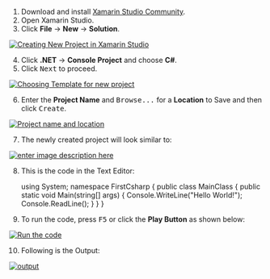  1. Download and install [Xamarin Studio Community][1].
 2. Open Xamarin Studio.
 3. Click **File** → **New** → **Solution**.

[![Creating New Project in Xamarin Studio][2]][2]

 4. Click **.NET** → **Console Project** and choose **C#**.
 5. Click <kbd>Next</kbd> to proceed.

[![Choosing Template for new project][3]][3]

 6. Enter the **Project Name** and <kbd>Browse...</kbd> for a **Location** to Save and then click <kbd>Create</kbd>.

[![Project name and location][4]][4]

 7. The newly created project will look similar to:

[![enter image description here][5]][5]

 8. This is the code in the Text Editor:


    using System;
    namespace FirstCsharp
    {
        public class MainClass
        {
            public static void Main(string[] args)
            {
                Console.WriteLine("Hello World!");
                Console.ReadLine();
            }
        }
    }

 9. To run the code, press <kbd>F5</kbd> or click the **Play Button** as shown below:

[![Run the code][6]][6]

 10. Following is the Output:

[![output][7]][7]


  [1]: https://store.xamarin.com/
  [2]: http://i.stack.imgur.com/hHjMM.png
  [3]: http://i.stack.imgur.com/s58Ju.png
  [4]: http://i.stack.imgur.com/lrK8L.png
  [5]: http://i.stack.imgur.com/vva82.png
  [6]: http://i.stack.imgur.com/6q4ZN.png
  [7]: http://i.stack.imgur.com/cqBsK.png
